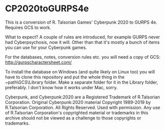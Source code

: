 # CP2020toGURPS4e
This is a conversion of R. Talsorian Games' Cyberpunk 2020 to GURPS 4e. Requires GCS to work.

What to expect?
A couple of rules are introduced, for example GURPS never had Cyberpsychosis, now it will.
Other than that it's mostly a bunch of items you can use for your Cyberpunk games.

For the databases, notes, conversion rules etc. you will need a copy of GCS:
http://gurpscharactersheet.com/

To install the database on Windows (and quite likely on Linux too) you will have to clone this repository and put the whole thing in the \~path\GCS\Library folder.
Make a separate folder for it in the Library folder, preferably.
I don't know how it works under Mac, sorry.

Cyberpunk, and Cyberpunk:2020 are a Registered Trademark of R.Talsorian Corporation. Original Cyberpunk:2020
material Copyright 1989-2019 by R.Talsorian Corporation. All Rights Reserved. Used with permission. Any use of
R.Talsorian Corporation's copyrighted material or trademarks in this archive should not be viewed as a challenge to those
copyrights or trademarks.
